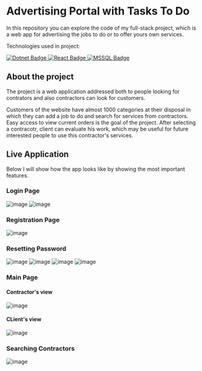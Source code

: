 # Advertising Portal with Tasks To Do
In this repository you can explore the code of my full-stack project, which is a web app for advertising the jobs to do or to offer yours own services.

Technologies used in project:

<div id="badges">
  <a href="#">
    <img src="https://img.shields.io/badge/.NET-5C2D91?style=for-the-badge&logo=.net&logoColor=white" alt="Dotnet Badge"/>
  </a>
  <a href="#">
    <img src="https://img.shields.io/badge/react-%2320232a.svg?style=for-the-badge&logo=react&logoColor=%2361DAFB" alt="React Badge"/>
  </a>
  <a href="#">
    <img src="https://img.shields.io/badge/Microsoft%20SQL%20Server-CC2927?style=for-the-badge&logo=microsoft%20sql%20server&logoColor=white" alt="MSSQL Badge">
  </a>
</div>

## About the project
The project is a web application addressed both to people looking for contrators and also contractors can look for customers.

Customers of the website have almost 1000 categories at their disposal in which they can add a job to do and search for services from contractors. Easy access to view current orders is the goal of the project. After selecting a contracotr, client can evaluate his work, which may be useful for future interested people to use this contractor's services.

## Live Application
Below I will show how the app looks like by showing the most important features.

### Login Page
![image](https://github.com/Kstyk/Advertising-Portal/assets/80002380/b81bf4c7-c498-4eb2-97c2-27404b69c832)
![image](https://github.com/Kstyk/Advertising-Portal/assets/80002380/c44004b0-2e45-4cc2-995d-5ddccee65136)

### Registration Page
![image](https://github.com/Kstyk/Advertising-Portal/assets/80002380/df4171ca-0b1b-464e-a4f3-d70c38cb6763)

### Resetting Password
![image](https://github.com/Kstyk/Advertising-Portal/assets/80002380/ac8edb3a-6eaf-45f8-ac4f-e27235a3eb95)
![image](https://github.com/Kstyk/Advertising-Portal/assets/80002380/28844694-97ad-47d5-86e6-cf05d15aced6)
![image](https://github.com/Kstyk/Advertising-Portal/assets/80002380/2ee40bd8-0a7a-4574-9107-a50d23402103)
![image](https://github.com/Kstyk/Advertising-Portal/assets/80002380/b9e19ba7-d104-4fdc-89c8-9b044fa32cda)

### Main Page
#### Contractor's view
![image](https://github.com/Kstyk/Advertising-Portal/assets/80002380/9c0dfafa-a79f-4eb2-887c-3588f1b7d672)

#### CLient's view
![image](https://github.com/Kstyk/Advertising-Portal/assets/80002380/e5c86972-afd6-4678-b8d2-975f3ae29738)

### Searching Contractors
![image](https://github.com/Kstyk/Advertising-Portal/assets/80002380/7cb56b2e-5b4b-4f11-87bf-df76226468d9)






